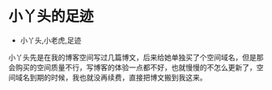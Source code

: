 # 小丫头的足迹
- 小丫头,小老虎,足迹

小丫头先是在我的博客空间写过几篇博文，后来给她单独买了个空间域名，但是那会购买的空间质量不行，写博客的体验一点都不好，也就慢慢的不怎么更新了，空间域名到期的时候，我也就没再续费，直接把博文搬到我这来。
